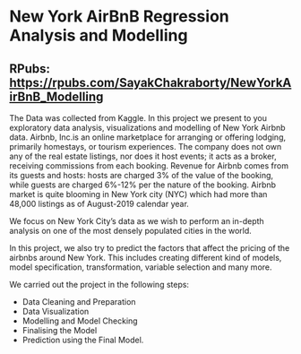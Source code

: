 # New York AirBnB Regression Analysis and Modelling

## RPubs: https://rpubs.com/SayakChakraborty/NewYorkAirBnB_Modelling

The Data was collected from Kaggle. In this project we present to you exploratory data analysis, visualizations and modelling of New York Airbnb data. Airbnb, Inc.is an online marketplace for arranging or offering lodging, primarily homestays, or tourism experiences. The company does not own any of the real estate listings, nor does it host events; it acts as a broker, receiving commissions from each booking. Revenue for Airbnb comes from its guests and hosts: hosts are charged 3% of the value of the booking, while guests are charged 6%-12% per the nature of the booking. Airbnb market is quite blooming in New York city (NYC) which had more than 48,000 listings as of August-2019 calendar year.

We focus on New York City’s data as we wish to perform an in-depth analysis on one of the most densely populated cities in the world.

In this project, we also try to predict the factors that affect the pricing of the airbnbs around New York. This includes creating different kind of models, model specification, transformation, variable selection and many more.

We carried out the project in the following steps:

* Data Cleaning and Preparation
* Data Visualization
* Modelling and Model Checking
* Finalising the Model
* Prediction using the Final Model.
